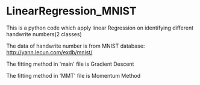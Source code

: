 # LinearRegression_MNIST

This is a python code which apply linear Regression on identifying different handwrite numbers(2 classes)

The data of handwrite number is from MNIST database:
http://yann.lecun.com/exdb/mnist/

The fitting method in 'main' file is Gradient Descent

The fitting method in 'MMT' file is Momentum Method
